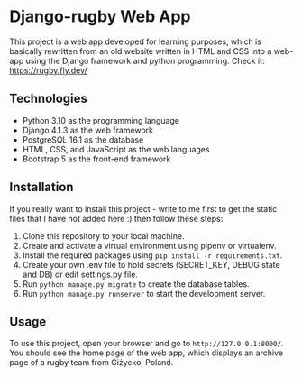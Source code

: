 # Django-rugby Web App

This project is a web app developed for learning purposes, which is basically rewritten from an old website written in HTML and CSS into a web-app using the Django framework and python programming.
Check it: https://rugby.fly.dev/

## Technologies

- Python 3.10 as the programming language
- Django 4.1.3 as the web framework
- PostgreSQL 16.1 as the database
- HTML, CSS, and JavaScript as the web languages
- Bootstrap 5 as the front-end framework

## Installation

If you really want to install this project - write to me first to get the static files that I have not added here :) then follow these steps:

1. Clone this repository to your local machine.
2. Create and activate a virtual environment using pipenv or virtualenv.
3. Install the required packages using `pip install -r requirements.txt`.
4. Create your own .env file to hold secrets (SECRET_KEY, DEBUG state and DB) or edit settings.py file.
5. Run `python manage.py migrate` to create the database tables.
6. Run `python manage.py runserver` to start the development server.

## Usage

To use this project, open your browser and go to `http://127.0.0.1:8000/`. You should see the home page of the web app, which displays an archive page of a rugby team from Giżycko, Poland.
